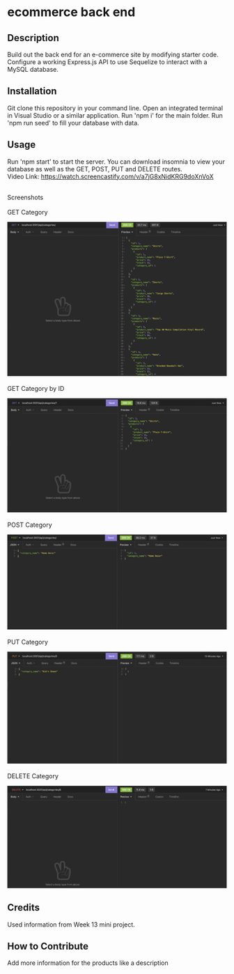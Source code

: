 # ecommerce back end

## Description

Build out the back end for an e-commerce site by modifying starter code. Configure a working Express.js API to use Sequelize to interact with a MySQL database.

## Installation

Git clone this repository in your command line. Open an integrated terminal in Visual Studio or a similar application. Run 'npm i' for the main folder. Run 'npm run seed' to fill your database with data.

## Usage

Run 'npm start' to start the server. You can download insomnia to view your database as well as the GET, POST, PUT and DELETE routes.
<br>
Video Link: https://watch.screencastify.com/v/a7jG8xNidKRG9doXnVoX
<br>
<br>

Screenshots
<br>
<br>
GET Category 

![homescreen screenshot](./images/getcategory.png)
<br>
<br>
GET Category by ID 

![homescreen screenshot](./images/getcategorybyid.png)
<br>
<br>
POST Category 

![homescreen screenshot](./images/postcategory.png)
<br>
<br>
PUT Category 

![homescreen screenshot](./images/updatecategory.png)
<br>
<br>
DELETE Category 

![homescreen screenshot](./images/deletecategory.png)



## Credits

Used information from Week 13 mini project.

## How to Contribute

Add more information for the products like a description <br>